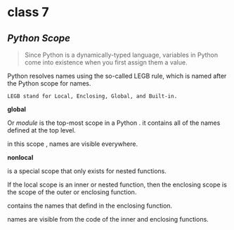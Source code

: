 # class 7

## *Python Scope*
 
 > Since Python is a dynamically-typed language, variables in Python come into existence when you first assign them a value.

Python resolves names using the so-called LEGB rule, which is named after the Python scope for names.

    LEGB stand for Local, Enclosing, Global, and Built-in.

**global**

Or *module* is the top-most scope in a Python . it contains all of the names defined at the top level. 

in this scope , names are visible everywhere.

**nonlocal**

is a special scope that only exists for nested functions. 

If the local scope is an inner or nested function, then the enclosing scope is the scope of the outer or enclosing function. 

contains the names that defind in the enclosing function. 

names are visible from the code of the inner and enclosing functions.




